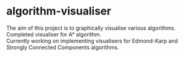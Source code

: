 # algorithm-visualiser
The aim of this project is to graphically visualise various algorithms.  
Completed visualiser for A* algorithm.  
Currently working on implementing visualisers for Edmond-Karp and Strongly Connected Components algorithms.
